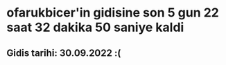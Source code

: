 # ofarukbicer'in gidisine son 5 gun 22 saat 32 dakika 50 saniye kaldi

## Gidis tarihi: 30.09.2022 :(